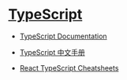 # [TypeScript](https://www.typescriptlang.org/)

+ [TypeScript Documentation](https://www.typescriptlang.org/docs/)

+ [TypeScript 中文手册](https://typescript.bootcss.com/)
+ [React TypeScript Cheatsheets](https://react-typescript-cheatsheet.netlify.app/)
